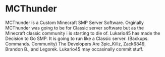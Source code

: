 MCThunder
=========

MCThunder is a Custom Minecraft SMP Server Software. Orginally MCThunder was going to be for Classic server software but as the Minecraft classic community i is starting to die of. Lukario45 has made the Decision to Go SMP. It is going to run like a Classic server. (Backups. Commands. Community) The Developers Are 3pic_Killz, Zack6849, Brandon B., and Legorek. Lukario45 may occasinally commit stuff. 
